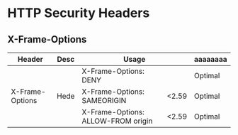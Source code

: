 # HTTP Security Headers
## X-Frame-Options

<table>
    <thead>
        <tr>
            <th>Header</th>
            <th>Desc</th>
            <th colspan=2>Usage</th>
            <th>aaaaaaaa</th>
        </tr>
    </thead>
    <tbody>
        <tr>
            <td rowspan=3>X-Frame-Options</td>
            <td rowspan=3>Hede</td>
            <td>X-Frame-Options: DENY</td>
            <td></td>
            <td>Optimal</td>
        </tr>
        <tr>
            <td>X-Frame-Options: SAMEORIGIN</td>
            <td>&lt;2.59</td>
            <td>Optimal</td>
        </tr>
        <tr>
            <td>X-Frame-Options: ALLOW-FROM origin</td>
            <td>&lt;2.59</td>
            <td>Optimal</td>
        </tr>
    </tbody>
</table>
